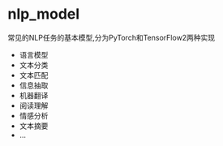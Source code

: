# nlp_model

常见的NLP任务的基本模型,分为PyTorch和TensorFlow2两种实现

* 语言模型
* 文本分类
* 文本匹配
* 信息抽取
* 机器翻译
* 阅读理解
* 情感分析
* 文本摘要
* ...

